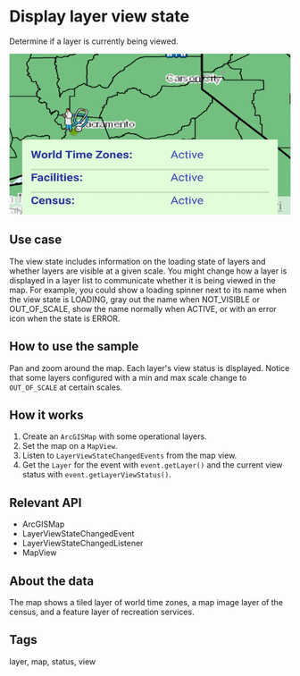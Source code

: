 # Display layer view state

Determine if a layer is currently being viewed.

![Image of display layer view state](display-layer-view-state.png)

## Use case

The view state includes information on the loading state of layers and whether layers are visible at a given scale. You might change how a layer is displayed in a layer list to communicate whether it is being viewed in the map. For example, you could show a loading spinner next to its name when the view state is LOADING, gray out the name when NOT_VISIBLE or OUT_OF_SCALE, show the name normally when ACTIVE, or with an error icon when the state is ERROR.

## How to use the sample

Pan and zoom around the map. Each layer's view status is displayed. Notice that some layers configured with a min and max scale change to `OUT_OF_SCALE` at certain scales.

## How it works

1. Create an `ArcGISMap` with some operational layers.
2. Set the map on a `MapView`.
3. Listen to `LayerViewStateChangedEvents` from the map view.
4. Get the `Layer` for the event with `event.getLayer()` and the current view status with `event.getLayerViewStatus()`.

## Relevant API

* ArcGISMap
* LayerViewStateChangedEvent
* LayerViewStateChangedListener
* MapView

## About the data

The map shows a tiled layer of world time zones, a map image layer of the census, and a feature layer of recreation services.

## Tags

layer, map, status, view
